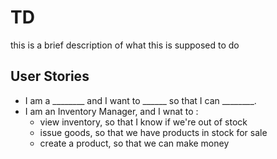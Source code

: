 # TD
this is a brief description of what this is supposed to do
## User Stories
* I am a ________ and I want to ______ so that I can ________.
* I am an Inventory Manager, and I wnat to :
  * view inventory, so that I know if we're out of stock
  * issue goods, so that we have products in stock for sale
  * create a product, so that we can make money
